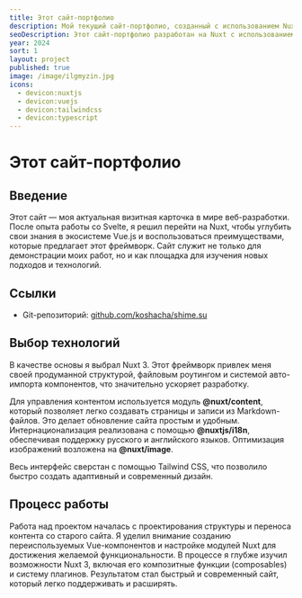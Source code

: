 ```yaml
---
title: Этот сайт-портфолио
description: Мой текущий сайт-портфолио, созданный с использованием Nuxt и Tailwind CSS.
seoDescription: Этот сайт-портфолио разработан на Nuxt с использованием TypeScript. Он демонстрирует мои навыки и проекты, а также служит площадкой для экспериментов с новыми технологиями.
year: 2024
sort: 1
layout: project
published: true
image: /image/ilgmyzin.jpg
icons:
  - devicon:nuxtjs
  - devicon:vuejs
  - devicon:tailwindcss
  - devicon:typescript
---
```


# Этот сайт-портфолио

## Введение

Этот сайт — моя актуальная визитная карточка в мире веб-разработки. После опыта работы со Svelte, я решил перейти на Nuxt, чтобы углубить свои знания в экосистеме Vue.js и воспользоваться преимуществами, которые предлагает этот фреймворк. Сайт служит не только для демонстрации моих работ, но и как площадка для изучения новых подходов и технологий.

## Ссылки

- Git-репозиторий: [github.com/koshacha/shime.su](https://github.com/koshacha/shime.su)

## Выбор технологий

В качестве основы я выбрал Nuxt 3. Этот фреймворк привлек меня своей продуманной структурой, файловым роутингом и системой авто-импорта компонентов, что значительно ускоряет разработку.

Для управления контентом используется модуль **@nuxt/content**, который позволяет легко создавать страницы и записи из Markdown-файлов. Это делает обновление сайта простым и удобным. Интернационализация реализована с помощью **@nuxtjs/i18n**, обеспечивая поддержку русского и английского языков. Оптимизация изображений возложена на **@nuxt/image**.

Весь интерфейс сверстан с помощью Tailwind CSS, что позволило быстро создать адаптивный и современный дизайн.

## Процесс работы

Работа над проектом началась с проектирования структуры и переноса контента со старого сайта. Я уделил внимание созданию переиспользуемых Vue-компонентов и настройке модулей Nuxt для достижения желаемой функциональности. В процессе я глубже изучил возможности Nuxt 3, включая его композитные функции (composables) и систему плагинов. Результатом стал быстрый и современный сайт, который легко поддерживать и расширять.
